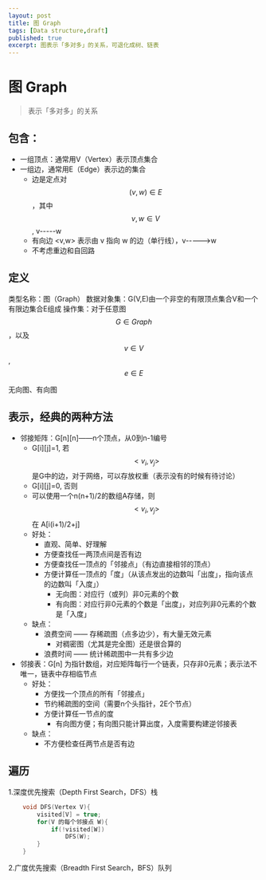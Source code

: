 ```yaml
---
layout: post
title: 图 Graph
tags: [Data structure,draft]
published: true
excerpt: 图表示「多对多」的关系，可退化成树、链表
---
```


# 图 Graph

>表示「多对多」的关系

## 包含：

- 一组顶点：通常用V（Vertex）表示顶点集合
- 一组边，通常用E（Edge）表示边的集合
  - 边是定点对 $$(v,w) \in E$$ ，其中 $$v,w \in V$$ ,   v-----w
  - 有向边 <v,w> 表示由 v 指向 w 的边（单行线），v----->w
  - 不考虑重边和自回路

## 定义

类型名称：图（Graph）
数据对象集：G(V,E)由一个非空的有限顶点集合V和一个有限边集合E组成
操作集：对于任意图 $$G \in Graph$$，以及 $$v \in V$$, $$e \in E$$

无向图、有向图

## 表示，经典的两种方法

- 邻接矩阵：G[n][n]——n个顶点，从0到n-1编号
  - G[i][j]=1, 若 $$<v_i,v_j>$$ 是G中的边，对于网络，可以存放权重（表示没有的时候有待讨论）
  - G[i][j]=0, 否则
  - 可以使用一个n(n+1)/2的数组A存储，则 $$<v_i,v_j>$$ 在 A[i(i+1)/2+j]
  - 好处：
    - 直观、简单、好理解
    - 方便查找任一两顶点间是否有边
    - 方便查找任一顶点的「邻接点」（有边直接相邻的顶点）
    - 方便计算任一顶点的「度」（从该点发出的边数叫「出度」，指向该点的边数叫「入度」）
      - 无向图：对应行（或列）非0元素的个数
      - 有向图：对应行非0元素的个数是「出度」，对应列非0元素的个数是「入度」
  - 缺点：
    - 浪费空间 —— 存稀疏图（点多边少），有大量无效元素
      - 对稠密图（尤其是完全图）还是很合算的
    - 浪费时间 —— 统计稀疏图中一共有多少边
- 邻接表：G[n] 为指针数组，对应矩阵每行一个链表，只存非0元素；表示法不唯一，链表中存相临节点
  - 好处：
    - 方便找一个顶点的所有「邻接点」
    - 节约稀疏图的空间（需要n个头指针，2E个节点）
    - 方便计算任一节点的度
      - 有向图方便；有向图只能计算出度，入度需要构建逆邻接表
  - 缺点：
    - 不方便检查任两节点是否有边

## 遍历

1.深度优先搜索（Depth First Search，DFS）栈

```c
    void DFS(Vertex V){
        visited[V] = true;
        for(V 的每个邻接点 W){
            if(!visited[W])
                DFS(W);
        }
    }
```

2.广度优先搜索（Breadth First Search，BFS）队列